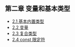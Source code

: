 ## 第二章 变量和基本类型

- [2.1 基本内置类型](./section_1.md)
- [2.2 变量](./section_2.md)
- [2.3 复合类型](./section_3.md)
- [2.4 const 限定符](./section_4.md)

